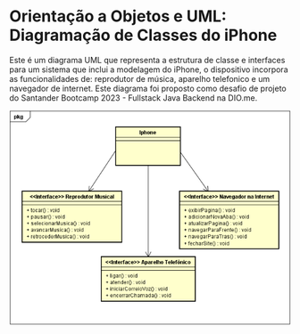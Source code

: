 # **Orientação a Objetos e UML: Diagramação de Classes do iPhone**

Este é um diagrama UML que representa a estrutura de classe e interfaces para um sistema que inclui a modelagem do iPhone, o dispositivo incorpora as funcionalidades de: reprodutor de música, aparelho telefonico e um navegador de internet. Este diagrama foi proposto como desafio de projeto do Santander Bootcamp 2023 - Fullstack Java Backend na DIO.me.


![Alt text](DiagramaUML-Iphone.PNG)